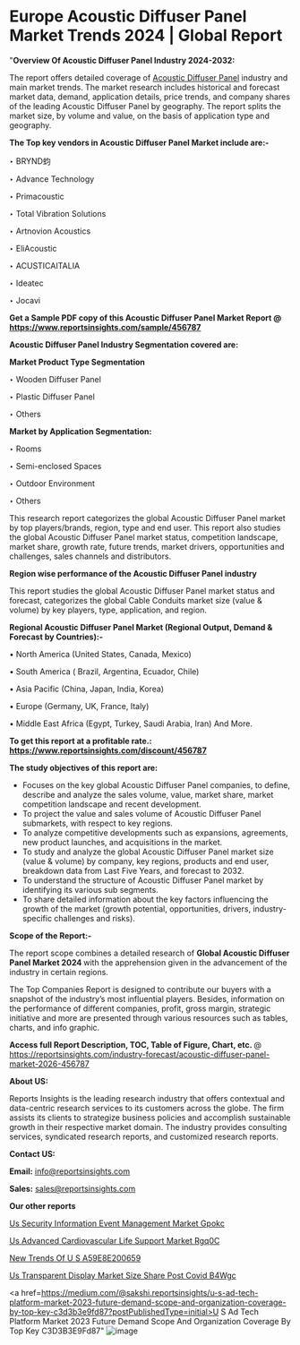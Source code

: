 # Europe Acoustic Diffuser Panel Market Trends 2024 | Global Report

 "<strong>Overview Of Acoustic Diffuser Panel Industry 2024-2032:</strong>

The report offers detailed coverage of <a href=https://www.reportsinsights.com/sample/456787>Acoustic Diffuser Panel</a> industry and main market trends. The market research includes historical and forecast market data, demand, application details, price trends, and company shares of the leading Acoustic Diffuser Panel by geography. The report splits the market size, by volume and value, on the basis of application type and geography.

<strong>The Top key vendors in Acoustic Diffuser Panel Market include are:- </strong>

‣ BRYND蚐

‣ Advance Technology

‣ Primacoustic

‣ Total Vibration Solutions

‣ Artnovion Acoustics

‣ EliAcoustic

‣ ACUSTICAITALIA

‣ Ideatec

‣ Jocavi

<strong>Get a Sample PDF copy of this Acoustic Diffuser Panel Market Report </strong><strong>@ <a href=https://www.reportsinsights.com/sample/456787 style=color:#0000ff;>https://www.reportsinsights.com/sample/456787</a> </strong>

<strong>Acoustic Diffuser Panel Industry Segmentation covered are:</strong>

<strong>Market Product Type Segmentation</strong>

‣ Wooden Diffuser Panel

‣ Plastic Diffuser Panel

‣ Others

<strong>Market by Application Segmentation:</strong>

‣ Rooms

‣ Semi-enclosed Spaces

‣ Outdoor Environment

‣ Others

This research report categorizes the global Acoustic Diffuser Panel market by top players/brands, region, type and end user. This report also studies the global Acoustic Diffuser Panel market status, competition landscape, market share, growth rate, future trends, market drivers, opportunities and challenges, sales channels and distributors.

<strong>Region wise performance of the Acoustic Diffuser Panel industry</strong><strong> </strong>

This report studies the global Acoustic Diffuser Panel market status and forecast, categorizes the global Cable Conduits market size (value &amp; volume) by key players, type, application, and region. 

<strong>Regional Acoustic Diffuser Panel Market (Regional Output, Demand &amp; Forecast by Countries):-</strong>

• North America (United States, Canada, Mexico)

• South America ( Brazil, Argentina, Ecuador, Chile)

• Asia Pacific (China, Japan, India, Korea)

• Europe (Germany, UK, France, Italy)

• Middle East Africa (Egypt, Turkey, Saudi Arabia, Iran) And More.

<strong>To get this report at a profitable rate.: <a href=https://www.reportsinsights.com/discount/456787 style=color:#0000ff;>https://www.reportsinsights.com/discount/456787</a></strong>

<strong>The study objectives of this report are:</strong>
<ul>
  <li>Focuses on the key global Acoustic Diffuser Panel companies, to define, describe and analyze the sales volume, value, market share, market competition landscape and recent development.</li>
  <li>To project the value and sales volume of Acoustic Diffuser Panel submarkets, with respect to key regions.</li>
  <li>To analyze competitive developments such as expansions, agreements, new product launches, and acquisitions in the market.</li>
  <li>To study and analyze the global Acoustic Diffuser Panel market size (value &amp; volume) by company, key regions, products and end user, breakdown data from Last Five Years, and forecast to 2032.</li>
  <li>To understand the structure of Acoustic Diffuser Panel market by identifying its various sub segments.</li>
  <li>To share detailed information about the key factors influencing the growth of the market (growth potential, opportunities, drivers, industry-specific challenges and risks).</li>
</ul>
<strong>Scope of the Report:-</strong><strong> </strong>

The report scope combines a detailed research of <strong>Global Acoustic Diffuser Panel Market 2024 </strong>with the apprehension given in the advancement of the industry in certain regions.

The Top Companies Report is designed to contribute our buyers with a snapshot of the industry’s most influential players. Besides, information on the performance of different companies, profit, gross margin, strategic initiative and more are presented through various resources such as tables, charts, and info graphic.

<strong>Access full Report Description, TOC, Table of Figure, Chart, etc. </strong>@   <a href=https://reportsinsights.com/industry-forecast/acoustic-diffuser-panel-market-2026-456787 style=color:#0000ff;>https://reportsinsights.com/industry-forecast/acoustic-diffuser-panel-market-2026-456787</a>

<strong>About US:</strong>

Reports Insights is the leading research industry that offers contextual and data-centric research services to its customers across the globe. The firm assists its clients to strategize business policies and accomplish sustainable growth in their respective market domain. The industry provides consulting services, syndicated research reports, and customized research reports.

<strong>Contact US:</strong>

<p class=""""><b>Email:</b> <a href=mailto:info@reportsinsights.com>info@reportsinsights.com</a></p>
<p class=""""><b>Sales:</b> <a href=mailto:sales@reportsinsights.com>sales@reportsinsights.com</a></p>

<strong>Our other reports</strong>

<a href=https://www.linkedin.com/pulse/us-security-information-event-management-market-gpokc/>Us Security Information Event Management Market Gpokc</a>

<a href=https://www.linkedin.com/pulse/us-advanced-cardiovascular-life-support-market-rgq0c/>Us Advanced Cardiovascular Life Support Market Rgq0C</a>

<a href=https://medium.com/@khalunansh/new-trends-of-u-s-a59e8e200659>New Trends Of U S A59E8E200659</a>

<a href=https://www.linkedin.com/pulse/us-transparent-display-market-size-share-post-covid-b4wgc/>Us Transparent Display Market Size Share Post Covid B4Wgc</a>

<a href=https://medium.com/@sakshi.reportsinsights/u-s-ad-tech-platform-market-2023-future-demand-scope-and-organization-coverage-by-top-key-c3d3b3e9fd87?postPublishedType=initial>U S Ad Tech Platform Market 2023 Future Demand Scope And Organization Coverage By Top Key C3D3B3E9Fd87</a>"
![image](https://github.com/daminid12/RImarketresearch/assets/158430485/a941ec9a-8269-4b95-bfec-88fcc48d85b5)

